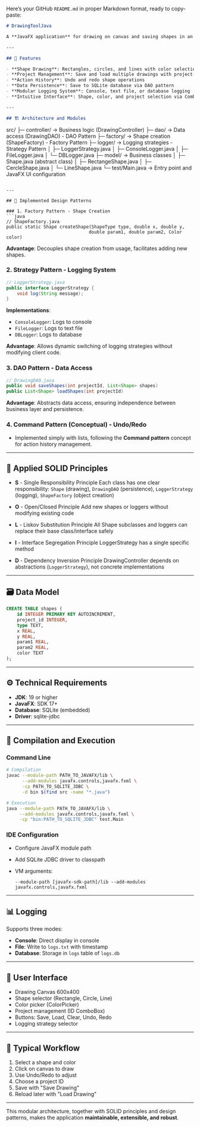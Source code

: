 Here’s your GitHub `README.md` in proper Markdown format, ready to copy-paste:

```markdown
# DrawingToolJava

A **JavaFX application** for drawing on canvas and saving shapes in an SQLite database. It offers multiple logging strategies (console, `logs.txt` file, or `logs.db` database).

---

## 🎯 Features

- **Shape Drawing**: Rectangles, circles, and lines with color selection
- **Project Management**: Save and load multiple drawings with project IDs
- **Action History**: Undo and redo shape operations
- **Data Persistence**: Save to SQLite database via DAO pattern
- **Modular Logging System**: Console, text file, or database logging
- **Intuitive Interface**: Shape, color, and project selection via ComboBox

---

## 🏗️ Architecture and Modules

```

src/
├─ controller/           → Business logic (DrawingController)
├─ dao/                  → Data access (DrawingDAO) - DAO Pattern
├─ factory/              → Shape creation (ShapeFactory) - Factory Pattern
├─ logger/               → Logging strategies - Strategy Pattern
│   ├─ LoggerStrategy.java
│   ├─ ConsoleLogger.java
│   ├─ FileLogger.java
│   └─ DBLogger.java
├─ model/                → Business classes
│   ├─ Shape.java (abstract class)
│   ├─ RectangeShape.java
│   ├─ CercleShape.java
│   └─ LineShape.java
└─ test/Main.java        → Entry point and JavaFX UI configuration

````

---

## 🔧 Implemented Design Patterns

### 1. Factory Pattern - Shape Creation
```java
// ShapeFactory.java
public static Shape createShape(ShapeType type, double x, double y, 
                               double param1, double param2, Color color)
````

**Advantage**: Decouples shape creation from usage, facilitates adding new shapes.

### 2. Strategy Pattern - Logging System

```java
// LoggerStrategy.java
public interface LoggerStrategy {
    void log(String message);
}
```

**Implementations**:

* `ConsoleLogger`: Logs to console
* `FileLogger`: Logs to text file
* `DBLogger`: Logs to database

**Advantage**: Allows dynamic switching of logging strategies without modifying client code.

### 3. DAO Pattern - Data Access

```java
// DrawingDAO.java
public void saveShapes(int projectId, List<Shape> shapes)
public List<Shape> loadShapes(int projectId)
```

**Advantage**: Abstracts data access, ensuring independence between business layer and persistence.

### 4. Command Pattern (Conceptual) - Undo/Redo

* Implemented simply with lists, following the **Command pattern** concept for action history management.

---

## 📐 Applied SOLID Principles

* **S** - Single Responsibility Principle
  Each class has one clear responsibility: `Shape` (drawing), `DrawingDAO` (persistence), `LoggerStrategy` (logging), `ShapeFactory` (object creation)

* **O** - Open/Closed Principle
  Add new shapes or loggers without modifying existing code

* **L** - Liskov Substitution Principle
  All Shape subclasses and loggers can replace their base class/interface safely

* **I** - Interface Segregation Principle
  LoggerStrategy has a single specific method

* **D** - Dependency Inversion Principle
  DrawingController depends on abstractions (`LoggerStrategy`), not concrete implementations

---

## 🗃️ Data Model

```sql
CREATE TABLE shapes (
    id INTEGER PRIMARY KEY AUTOINCREMENT,
    project_id INTEGER,
    type TEXT,
    x REAL,
    y REAL,
    param1 REAL,
    param2 REAL,
    color TEXT
);
```

---

## ⚙️ Technical Requirements

* **JDK**: 19 or higher
* **JavaFX**: SDK 17+
* **Database**: SQLite (embedded)
* **Driver**: sqlite-jdbc

---

## 🚀 Compilation and Execution

### Command Line

```bash
# Compilation
javac --module-path PATH_TO_JAVAFX/lib \
      --add-modules javafx.controls,javafx.fxml \
      -cp PATH_TO_SQLITE_JDBC \
      -d bin $(find src -name "*.java")

# Execution
java --module-path PATH_TO_JAVAFX/lib \
     --add-modules javafx.controls,javafx.fxml \
     -cp "bin:PATH_TO_SQLITE_JDBC" test.Main
```

### IDE Configuration

* Configure JavaFX module path
* Add SQLite JDBC driver to classpath
* VM arguments:

  ```
  --module-path [javafx-sdk-path]/lib --add-modules javafx.controls,javafx.fxml
  ```

---

## 📊 Logging

Supports three modes:

* **Console**: Direct display in console
* **File**: Write to `logs.txt` with timestamp
* **Database**: Storage in `logs` table of `logs.db`

---

## 🎨 User Interface

* Drawing Canvas 600x400
* Shape selector (Rectangle, Circle, Line)
* Color picker (ColorPicker)
* Project management (ID ComboBox)
* Buttons: Save, Load, Clear, Undo, Redo
* Logging strategy selector

---

## 🔄 Typical Workflow

1. Select a shape and color
2. Click on canvas to draw
3. Use Undo/Redo to adjust
4. Choose a project ID
5. Save with "Save Drawing"
6. Reload later with "Load Drawing"

---

This modular architecture, together with SOLID principles and design patterns, makes the application **maintainable, extensible, and robust**.

``````
